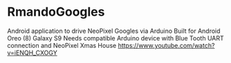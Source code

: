 # RmandoGoogles
Android application to drive NeoPixel Googles via Arduino
Built for Android Oreo (8) Galaxy S9
Needs compatible Arduino device with Blue Tooth UART connection and NeoPixel Xmas House
https://www.youtube.com/watch?v=iENQH_CXOGY
